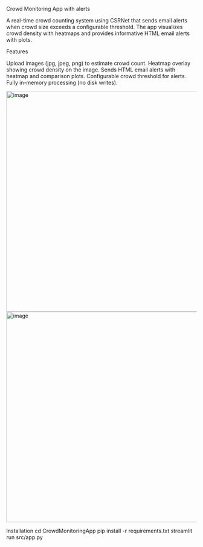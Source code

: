 
Crowd Monitoring App with alerts

A real-time crowd counting system using CSRNet that sends email alerts when crowd size exceeds a configurable threshold. The app visualizes crowd density with heatmaps and provides informative HTML email alerts with plots.

Features

Upload images (jpg, jpeg, png) to estimate crowd count.
Heatmap overlay showing crowd density on the image.
Sends HTML email alerts with heatmap and comparison plots.
Configurable crowd threshold for alerts.
Fully in-memory processing (no disk writes).

<img width="1256" height="583" alt="image" src="https://github.com/user-attachments/assets/4389860b-af8b-420e-9f55-c0f0fd5f80f3" />
<img width="1261" height="556" alt="image" src="https://github.com/user-attachments/assets/588520ea-91b0-4943-8743-625f80f34a85" />

Installation
cd CrowdMonitoringApp
pip install -r requirements.txt
streamlit run src/app.py
